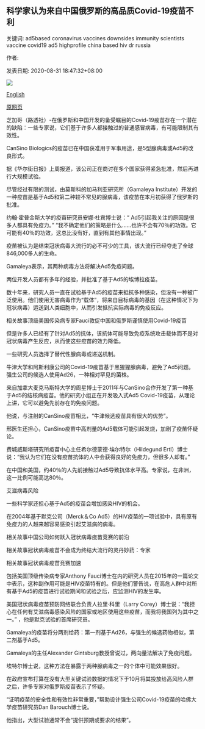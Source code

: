 ## 科学家认为来自中国俄罗斯的高品质Covid-19疫苗不利

关键词: ad5based coronavirus vaccines downsides immunity scientists vaccine covid19 ad5 highprofile china based hiv dr russia

作者: 

发表日期: 2020-08-31 18:47:32+08:00

![](https://www.straitstimes.com/sites/default/files/styles/x_large/public/articles/2020/08/31/ctvaccine3108.jpg?itok=ajwmVOjQ)

[English](Scientists%20see%20downsides%20to%20high-profile%20Covid-19%20vaccines%20from%20Russia%2C%20China.md)

[原网页](https://www.straitstimes.com/world/united-states/scientists-see-downsides-to-top-covid-19-vaccines-from-russia-china)

芝加哥（路透社）-在俄罗斯和中国开发的备受瞩目的Covid-19疫苗存在一个潜在的缺陷：一些专家说，它们基于许多人都接触过的普通感冒病毒，有可能限制其有效性。

CanSino Biologics的疫苗已在中国获准用于军事用途，是5型腺病毒或Ad5的改良形式。

据《华尔街日报》上周报道，该公司正在商讨在多个国家获得紧急批准，然后再进行大规模试验。

尽管经过有限的测试，由莫斯科的加马利亚研究所（Gamaleya Institute）开发的一种疫苗是基于Ad5和第二种较不常见的腺病毒，该疫苗在本月初获得了俄罗斯的批准。

约翰·霍普金斯大学的疫苗研究员安娜·杜宾博士说：“ Ad5引起我关注的原因是很多人都具有免疫力。” “我不确定他们的策略是什么……也许不会有70％的功效。它可能有40％的功效，这总比没有好，直到有其他事情出现。”

疫苗被认为是结束冠状病毒大流行的必不可少的工具，该大流行已经夺走了全球846,000多人的生命。

Gamaleya表示，其两种病毒方法将解决Ad5免疫问题。

两位开发人员都有多年的经验，并批准了基于Ad5的埃博拉疫苗。

数十年来，研究人员一直在试验基于Ad5的疫苗来抵抗多种感染，但没有一种被广泛使用。他们使用无害病毒作为“载体”，将来自目标病毒的基因（在这种情况下为冠状病毒）运送到人类细胞中，从而引发抵抗实际病毒的免疫反应。

相关故事顶级美国传染病专家Fauci敦促中国和俄罗斯谨慎使用Covid-19疫苗

但是许多人已经有了针对Ad5的抗体，该抗体可能导致免疫系统攻击载体而不是对冠状病毒产生反应，从而使这些疫苗的效力降低。

一些研究人员选择了替代性腺病毒或递送机制。

牛津大学和阿斯利康公司的Covid-19疫苗基于黑猩猩腺病毒，避免了Ad5问题。强生公司的候选人使用Ad26，一种相对罕见的菌株。

来自加拿大麦克马斯特大学的周星博士于2011年与CanSino合作开发了第一种基于Ad5的结核病疫苗。他的研究小组正在开发吸入式Ad5 Covid-19疫苗，从理论上讲，它可以避免先前存在的免疫问题。

他说，与注射的CanSino疫苗相比，“牛津候选疫苗具有很大的优势”。

邢医生还担心，CanSino疫苗中高剂量的Ad5载体可能引起发烧，加剧了疫苗怀疑论。

费城威斯塔研究所疫苗中心主任希尔德蒙德·埃尔特尔（Hildegund Ertl）博士说：“我认为它们在没有疫苗抗体的人中会获得良好的免疫力，但很多人却有。”

在中国和美国，约40％的人先前接触过Ad5导致抗体水平高。专家说，在非洲，这一比例可能高达80％。

艾滋病毒风险

一些科学家还担心基于Ad5的疫苗会增加感染HIV的机会。

在2004年基于默克公司（Merck＆Co Ad5）的HIV疫苗的一项试验中，具有原有免疫力的人越来越容易感染引起艾滋病的病毒。

相关故事中国公司如何跃入冠状病毒疫苗竞赛的前沿

相关故事冠状病毒疫苗不会成为终结大流行的灵丹妙药：专家

相关故事冠状病毒疫苗竞赛加速

包括美国顶级传染病专家Anthony Fauci博士在内的研究人员在2015年的一篇论文中表示，这种副作用可能是HIV疫苗特有的。但是他们警告说，在高危人群中对所有基于Ad5的疫苗进行试验期间和试验之后，应监测HIV的发生率。

美国冠状病毒疫苗预防网络联合负责人拉里·科里（Larry Corey）博士说：“我担心在任何有艾滋病毒感染风险的国家或地区使用这些疫苗，而我将我国列为其中之一。” ，他是默克试验的首席研究员。

Gamaleya的疫苗将分两剂给药：第一剂基于Ad26，与强生的候选药物相似，第二剂基于Ad5。

Gamaleya的主任Alexander Gintsburg教授曾说过，两向量法解决了免疫问题。

埃特尔博士说，这种方法在暴露于两种腺病毒之一的个体中可能效果很好。

在政府宣布打算在没有大型关键试验数据的情况下于10月将其投放给高风险人群之后，许多专家对俄罗斯疫苗表示了怀疑。

“证明疫苗的安全性和有效性非常重要，”帮助设计强生公司Covid-19疫苗的哈佛大学疫苗研究员Dan Barouch博士说。

他指出，大型试验通常不会“提供预期或要求的结果”。